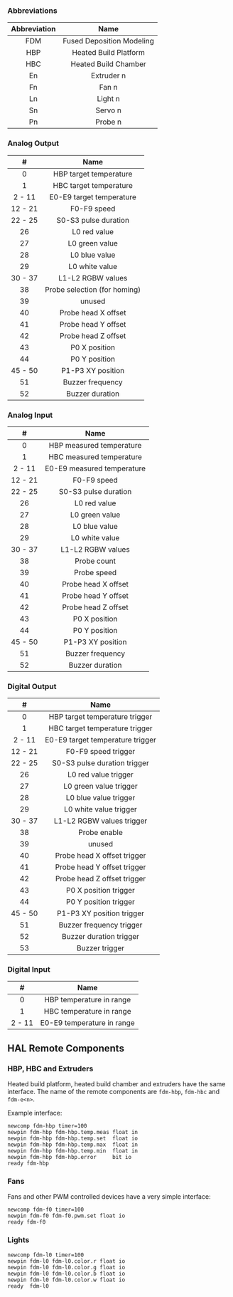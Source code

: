 ### Abbreviations
| Abbreviation      | Name    |
| :----: | :-----: |
| FDM | Fused Deposition Modeling |
| HBP | Heated Build Platform |
| HBC | Heated Build Chamber |
| En | Extruder n |
| Fn | Fan n |
| Ln | Light n |
| Sn | Servo n |
| Pn | Probe n |

### Analog Output
| #      | Name    |
| :----: | :-----: |
| 0 | HBP target temperature |
| 1 | HBC target temperature |
| 2 - 11 | E0-E9 target temperature |
| 12 - 21 | F0-F9 speed |
| 22 - 25 | S0-S3 pulse duration |
| 26 | L0 red value |
| 27 | L0 green value |
| 28 | L0 blue value |
| 29 | L0 white value |
| 30 - 37 | L1-L2 RGBW values |
| 38 | Probe selection (for homing) |
| 39 | unused |
| 40 | Probe head X offset |
| 41 | Probe head Y offset |
| 42 | Probe head Z offset |
| 43 | P0 X position |
| 44 | P0 Y position |
| 45 - 50 | P1-P3 XY position |
| 51 | Buzzer frequency |
| 52 | Buzzer duration |

### Analog Input
| #      | Name    |
| :----: | :-----: |
| 0 | HBP measured temperature |
| 1 | HBC measured temperature |
| 2 - 11 | E0-E9 measured temperature |
| 12 - 21 | F0-F9 speed |
| 22 - 25 | S0-S3 pulse duration |
| 26 | L0 red value |
| 27 | L0 green value |
| 28 | L0 blue value |
| 29 | L0 white value |
| 30 - 37 | L1-L2 RGBW values |
| 38 | Probe count |
| 39 | Probe speed |
| 40 | Probe head X offset |
| 41 | Probe head Y offset |
| 42 | Probe head Z offset |
| 43 | P0 X position |
| 44 | P0 Y position |
| 45 - 50 | P1-P3 XY position |
| 51 | Buzzer frequency |
| 52 | Buzzer duration |

### Digital Output
| #      | Name    |
| :----: | :-----: |
| 0 | HBP target temperature trigger |
| 1 | HBC target temperature trigger |
| 2 - 11 | E0-E9 target temperature trigger |
| 12 - 21 | F0-F9 speed trigger |
| 22 - 25 | S0-S3 pulse duration trigger |
| 26 | L0 red value trigger |
| 27 | L0 green value trigger |
| 28 | L0 blue value trigger |
| 29 | L0 white value trigger |
| 30 - 37 | L1-L2 RGBW values trigger |
| 38 | Probe enable |
| 39 | unused |
| 40 | Probe head X offset trigger |
| 41 | Probe head Y offset trigger |
| 42 | Probe head Z offset trigger |
| 43 | P0 X position trigger |
| 44 | P0 Y position trigger |
| 45 - 50 | P1-P3 XY position trigger |
| 51 | Buzzer frequency trigger |
| 52 | Buzzer duration trigger |
| 53 | Buzzer trigger |

### Digital Input
| #      | Name    |
| :----: | :-----: |
| 0 | HBP temperature in range |
| 1 | HBC temperature in range |
| 2 - 11 | E0-E9 temperature in range |

## HAL Remote Components


### HBP, HBC and Extruders
Heated build platform, heated build chamber and extruders have the same interface. The name of the remote components are `fdm-hbp`, `fdm-hbc` and `fdm-e<n>`.

Example interface:

    newcomp fdm-hbp timer=100
    newpin fdm-hbp fdm-hbp.temp.meas float in
    newpin fdm-hbp fdm-hbp.temp.set  float io
    newpin fdm-hbp fdm-hbp.temp.max  float in
    newpin fdm-hbp fdm-hbp.temp.min  float in
    newpin fdm-hbp fdm-hbp.error     bit io
    ready fdm-hbp
    
### Fans
Fans and other PWM controlled devices have a very simple interface:

    newcomp fdm-f0 timer=100
    newpin fdm-f0 fdm-f0.pwm.set float io
    ready fdm-f0

### Lights

    newcomp fdm-l0 timer=100
    newpin fdm-l0 fdm-l0.color.r float io
    newpin fdm-l0 fdm-l0.color.g float io
    newpin fdm-l0 fdm-l0.color.b float io
    newpin fdm-l0 fdm-l0.color.w float io
    ready  fdm-l0